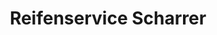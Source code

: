 ---
title: "Reifenservice Scharrer"
url: /allershausen/reifenservice-scharrer/
shop: Autowerkstatt
---